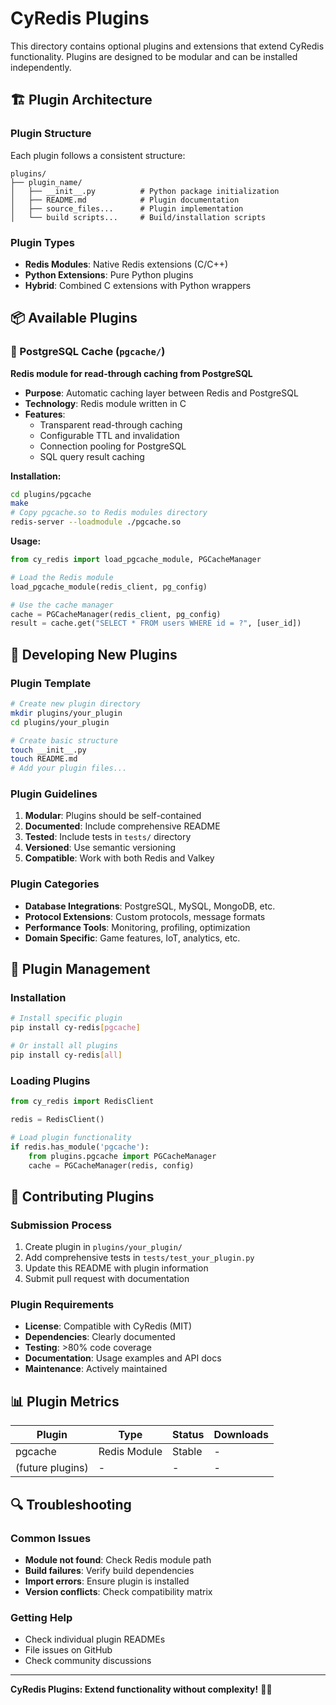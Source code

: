 # CyRedis Plugins

This directory contains optional plugins and extensions that extend CyRedis functionality. Plugins are designed to be modular and can be installed independently.

## 🏗️ Plugin Architecture

### Plugin Structure
Each plugin follows a consistent structure:
```
plugins/
├── plugin_name/
│   ├── __init__.py          # Python package initialization
│   ├── README.md            # Plugin documentation
│   ├── source_files...      # Plugin implementation
│   └── build scripts...     # Build/installation scripts
```

### Plugin Types
- **Redis Modules**: Native Redis extensions (C/C++)
- **Python Extensions**: Pure Python plugins
- **Hybrid**: Combined C extensions with Python wrappers

## 📦 Available Plugins

### 🐘 PostgreSQL Cache (`pgcache/`)
**Redis module for read-through caching from PostgreSQL**

- **Purpose**: Automatic caching layer between Redis and PostgreSQL
- **Technology**: Redis module written in C
- **Features**:
  - Transparent read-through caching
  - Configurable TTL and invalidation
  - Connection pooling for PostgreSQL
  - SQL query result caching

**Installation:**
```bash
cd plugins/pgcache
make
# Copy pgcache.so to Redis modules directory
redis-server --loadmodule ./pgcache.so
```

**Usage:**
```python
from cy_redis import load_pgcache_module, PGCacheManager

# Load the Redis module
load_pgcache_module(redis_client, pg_config)

# Use the cache manager
cache = PGCacheManager(redis_client, pg_config)
result = cache.get("SELECT * FROM users WHERE id = ?", [user_id])
```

## 🚀 Developing New Plugins

### Plugin Template
```bash
# Create new plugin directory
mkdir plugins/your_plugin
cd plugins/your_plugin

# Create basic structure
touch __init__.py
touch README.md
# Add your plugin files...
```

### Plugin Guidelines
1. **Modular**: Plugins should be self-contained
2. **Documented**: Include comprehensive README
3. **Tested**: Include tests in `tests/` directory
4. **Versioned**: Use semantic versioning
5. **Compatible**: Work with both Redis and Valkey

### Plugin Categories
- **Database Integrations**: PostgreSQL, MySQL, MongoDB, etc.
- **Protocol Extensions**: Custom protocols, message formats
- **Performance Tools**: Monitoring, profiling, optimization
- **Domain Specific**: Game features, IoT, analytics, etc.

## 🔧 Plugin Management

### Installation
```bash
# Install specific plugin
pip install cy-redis[pgcache]

# Or install all plugins
pip install cy-redis[all]
```

### Loading Plugins
```python
from cy_redis import RedisClient

redis = RedisClient()

# Load plugin functionality
if redis.has_module('pgcache'):
    from plugins.pgcache import PGCacheManager
    cache = PGCacheManager(redis, config)
```

## 🤝 Contributing Plugins

### Submission Process
1. Create plugin in `plugins/your_plugin/`
2. Add comprehensive tests in `tests/test_your_plugin.py`
3. Update this README with plugin information
4. Submit pull request with documentation

### Plugin Requirements
- **License**: Compatible with CyRedis (MIT)
- **Dependencies**: Clearly documented
- **Testing**: >80% code coverage
- **Documentation**: Usage examples and API docs
- **Maintenance**: Actively maintained

## 📊 Plugin Metrics

| Plugin | Type | Status | Downloads |
|--------|------|--------|-----------|
| pgcache | Redis Module | Stable | - |
| (future plugins) | - | - | - |

## 🔍 Troubleshooting

### Common Issues
- **Module not found**: Check Redis module path
- **Build failures**: Verify build dependencies
- **Import errors**: Ensure plugin is installed
- **Version conflicts**: Check compatibility matrix

### Getting Help
- Check individual plugin READMEs
- File issues on GitHub
- Check community discussions

---

**CyRedis Plugins: Extend functionality without complexity!** 🔌✨
